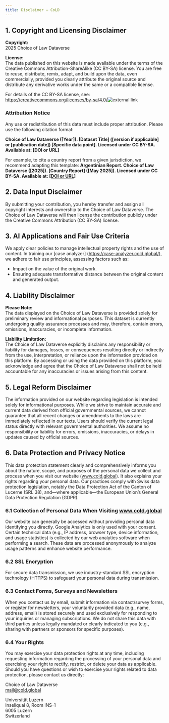 ```yaml
---
title: Disclaimer — CoLD
---
```


## 1. Copyright and Licensing Disclaimer

**Copyright:**  
2025 Choice of Law Dataverse

**License:**  
The data published on this website is made available under the terms of the Creative Commons Attribution-ShareAlike (CC BY-SA) license. You are free to reuse, distribute, remix, adapt, and build upon the data, even commercially, provided you clearly attribute the original source and distribute any derivative works under the same or a compatible license.

For details of the CC BY-SA license, see:
<a href="https://creativecommons.org/licenses/by-sa/4.0/" target="_blank">https://creativecommons.org/licenses/by-sa/4.0/<img
     src="https://choiceoflawdataverse.blob.core.windows.net/assets/external_link.svg"
     alt="external link"
     class="external-link-icon"
   /></a>

### Attribution Notice

Any use or redistribution of this data must include proper attribution. Please use the following citation format:

**Choice of Law Dataverse ([Year]). [Dataset Title] ([version if applicable] or [publication date]) [Specific data point]. Licensed under CC BY-SA. Available at: [DOI or URL]**

For example, to cite a country report from a given jurisdiction, we recommend adapting this template: **Argentinian Report. Choice of Law Dataverse ([2025]). [Country Report] ([May 2025]). Licensed under CC BY-SA. Available at: [[DOI or URL]](https://www.cold.global/jurisdiction/arg)**

## 2. Data Input Disclaimer

By submitting your contribution, you hereby transfer and assign all copyright interests and ownership to the Choice of Law Dataverse. The Choice of Law Dataverse will then license the contribution publicly under the Creative Commons Attribution (CC BY-SA) license.

## 3. AI Applications and Fair Use Criteria

We apply clear policies to manage intellectual property rights and the use of content. In training our [case analyzer] (https://case-analyzer.cold.global/), we adhere to fair use principles, assessing factors such as:

- Impact on the value of the original work.
- Ensuring adequate transformative distance between the original content and generated output.

## 4. Liability Disclaimer

**Please Note:**  
The data displayed on the Choice of Law Dataverse is provided solely for preliminary review and informational purposes. This dataset is currently undergoing quality assurance processes and may, therefore, contain errors, omissions, inaccuracies, or incomplete information.

**Liability Limitation:**  
The Choice of Law Dataverse explicitly disclaims any responsibility or liability for damages, losses, or consequences resulting directly or indirectly from the use, interpretation, or reliance upon the information provided on this platform. By accessing or using the data provided on this platform, you acknowledge and agree that the Choice of Law Dataverse shall not be held accountable for any inaccuracies or issues arising from this content.

## 5. Legal Reform Disclaimer

The information provided on our website regarding legislation is intended solely for informational purposes. While we strive to maintain accurate and current data derived from official governmental sources, we cannot guarantee that all recent changes or amendments to the laws are immediately reflected in our texts. Users should verify the current legal status directly with relevant governmental authorities. We assume no responsibility or liability for errors, omissions, inaccuracies, or delays in updates caused by official sources.

## 6. Data Protection and Privacy Notice

This data protection statement clearly and comprehensively informs you about the nature, scope, and purposes of the personal data we collect and process when you visit our website (www.cold.global). It also explains your rights regarding your personal data. Our practices comply with Swiss data protection legislation, notably the Data Protection Act of the Canton of Lucerne (SRL 38), and—where applicable—the European Union’s General Data Protection Regulation (GDPR).

### 6.1 Collection of Personal Data When Visiting www.cold.global

Our website can generally be accessed without providing personal data identifying you directly. Google Analytics is only used with your consent. Certain technical data (e.g., IP address, browser type, device information, and usage statistics) is collected by our web analytics software when performing a search. These data are processed anonymously to analyze usage patterns and enhance website performance.

### 6.2 SSL Encryption

For secure data transmission, we use industry-standard SSL encryption technology (HTTPS) to safeguard your personal data during transmission.

### 6.3 Contact Forms, Surveys and Newsletters

When you contact us by email, submit information via contact/survey forms, or register for newsletters, your voluntarily provided data (e.g., name, address, email) is stored securely and used exclusively for responding to your inquiries or managing subscriptions. We do not share this data with third parties unless legally mandated or clearly indicated to you (e.g., sharing with partners or sponsors for specific purposes).

### 6.4 Your Rights

You may exercise your data protection rights at any time, including requesting information regarding the processing of your personal data and exercising your right to rectify, restrict, or delete your data as applicable. Should you have questions or wish to exercise your rights related to data protection, please contact us directly:

Choice of Law Dataverse  
mail@cold.global

Universität Luzern  
Inseliquai 8, Room INS-1  
6005 Luzern  
Switzerland
